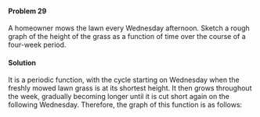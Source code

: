 <div class="alert alert-warning" role="alert">
<h4 class="alert-heading">Problem 29</h4>

A homeowner mows the lawn every Wednesday afternoon. Sketch a rough graph of the height of the grass as a function of time over the course of a four-week period.

</div>

<div class="alert alert-success" role="alert">
<h4 class="alert-heading">Solution</h4>

It is a periodic function, with the cycle starting on Wednesday when the freshly mowed lawn grass is at its shortest height. It then grows throughout the week, gradually becoming longer until it is cut short again on the following Wednesday. Therefore, the graph of this function is as follows: 

</div>
